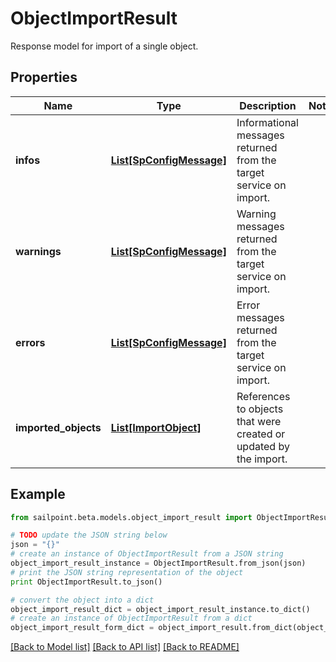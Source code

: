 # ObjectImportResult

Response model for import of a single object.

## Properties

Name | Type | Description | Notes
------------ | ------------- | ------------- | -------------
**infos** | [**List[SpConfigMessage]**](SpConfigMessage.md) | Informational messages returned from the target service on import. | 
**warnings** | [**List[SpConfigMessage]**](SpConfigMessage.md) | Warning messages returned from the target service on import. | 
**errors** | [**List[SpConfigMessage]**](SpConfigMessage.md) | Error messages returned from the target service on import. | 
**imported_objects** | [**List[ImportObject]**](ImportObject.md) | References to objects that were created or updated by the import. | 

## Example

```python
from sailpoint.beta.models.object_import_result import ObjectImportResult

# TODO update the JSON string below
json = "{}"
# create an instance of ObjectImportResult from a JSON string
object_import_result_instance = ObjectImportResult.from_json(json)
# print the JSON string representation of the object
print ObjectImportResult.to_json()

# convert the object into a dict
object_import_result_dict = object_import_result_instance.to_dict()
# create an instance of ObjectImportResult from a dict
object_import_result_form_dict = object_import_result.from_dict(object_import_result_dict)
```
[[Back to Model list]](../README.md#documentation-for-models) [[Back to API list]](../README.md#documentation-for-api-endpoints) [[Back to README]](../README.md)


